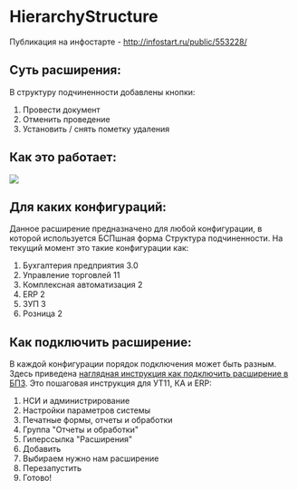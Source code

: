 # HierarchyStructure

Публикация на инфостарте - http://infostart.ru/public/553228/

## Суть расширения:

В структуру подчиненности добавлены кнопки:

1. Провести документ
2. Отменить проведение
3. Установить / снять пометку удаления

## Как это работает:

![](http://infostart.ru/upload/iblock/6b5/6b588994400ed6b0221abeeab7a10ffd.gif)

## Для каких конфигураций:

Данное расширение предназначено для любой конфигурации, в которой используется БСПшная форма Структура подчиненности.
На текущий момент это такие конфигурации как:

1. Бухгалтерия предприятия 3.0
2. Управление торговлей 11
3. Комплексная автоматизация 2
4. ERP 2
5. ЗУП 3
6. Розница 2

## Как подключить расширение:

В каждой конфигурации порядок подключения может быть разным. Здесь приведена [наглядная инструкция как подключить расширение в БП3](infostart.ru/public/442003/#Join).
Это пошаговая инструкция для УТ11, КА и ERP:

1. НСИ и администрирование
2. Настройки параметров системы
3. Печатные формы, отчеты и обработки
4. Группа "Отчеты и обработки"
5. Гиперссылка "Расширения"
6. Добавить
7. Выбираем нужно нам расширение
8. Перезапустить
9. Готово!
